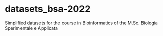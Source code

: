 # datasets_bsa-2022
Simplified datasets for the course in Bioinformatics of the M.Sc. Biologia Sperimentale e Applicata
